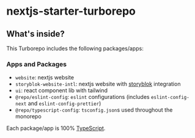 # nextjs-starter-turborepo

## What's inside?

This Turborepo includes the following packages/apps:

### Apps and Packages

- `website`: nextjs website
- `storyblok-website-intl`: nextjs website with [storyblok](https://www.storyblok.com/) integration
- `ui`: react component lib with tailwind
- `@repo/eslint-config`: `eslint` configurations (includes `eslint-config-next` and `eslint-config-prettier`)
- `@repo/typescript-config`: `tsconfig.json`s used throughout the monorepo

Each package/app is 100% [TypeScript](https://www.typescriptlang.org/).
